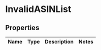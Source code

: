 # InvalidASINList

## Properties
Name | Type | Description | Notes
------------ | ------------- | ------------- | -------------
